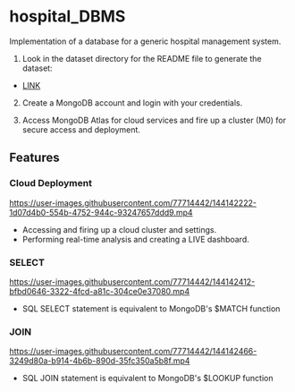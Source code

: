 # hospital_DBMS
Implementation of a database for a generic hospital management system.

1) Look in the dataset directory for the README file to generate the dataset:
* [LINK](https://github.com/CoffeeAddict93/hospital_DBMS/tree/main/dataset)

2) Create a MongoDB account and login with your credentials.

3) Access MongoDB Atlas for cloud services and fire up a cluster (M0) for secure access and deployment.



## Features

### Cloud Deployment
https://user-images.githubusercontent.com/77714442/144142222-1d07d4b0-554b-4752-944c-93247657ddd9.mp4
* Accessing and firing up a cloud cluster and settings.
* Performing real-time analysis and creating a LIVE dashboard.

### SELECT
https://user-images.githubusercontent.com/77714442/144142412-bfbd0646-3322-4fcd-a81c-304ce0e37080.mp4
* SQL SELECT statement is equivalent to MongoDB's $MATCH function

### JOIN 
https://user-images.githubusercontent.com/77714442/144142466-3249d80a-b914-4b6b-890d-35fc350a5b8f.mp4
* SQL JOIN statement is equivalent to MongoDB's $LOOKUP function

